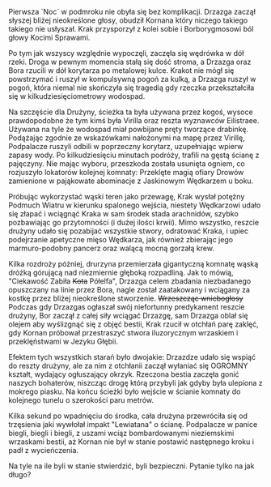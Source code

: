 Pierwsza \`Noc\` w podmroku nie obyła się bez komplikacji. Drzazga zaczął słyszej bliżej nieokreślone głosy, obudził Kornana który niczego takiego takiego nie usłyszał. Krak przysporzył z kolei sobie i Borborygmosowi ból głowy Kocimi Sprawami.

Po tym jak wszyscy względnie wypoczęli, zaczęła się wędrówka w dół rzeki. Droga w pewnym momencia stałą się dość stroma, a Drzazga oraz Bora rzucili w dół korytarza po metalowej kulce. Krakot nie mógł się powstrzymać i ruszył w kompulsywną pogoń za kulką, a Drzazga ruszył w pogoń, która niemal nie skończyła się tragedią gdy rzeczka przekształciła się w kilkudziesięciometrowy wodospad.

Na szczęście dla Drużyny, ścieżka ta była używana przez kogoś, wysoce prawdopodobne że tym kimś była Virilla oraz reszta wyznawców Eilistraee. Używana na tyle że wodospad miał powbijane pręty tworzące drabinkę. Podążając zgodnie ze wskazówkami nałożonymi na mapę przez Virillę, Podpalacze ruszyli odbili w poprzeczny korytarz, uzupełniając wpierw zapasy wody. Po kilkudziesięciu minutach podróży, trafili na gęstą ścianę z pajęczyny. Nie mając wyboru, przeszkoda została usunięta ogniem, co rozjuszyło lokatorów kolejnej komnaty: Przeklęte magią ofiary Drowów zamienione w pająkowate abominacje z Jaskinowym Wędkarzem u boku.

Próbując wykorzystać wąski teren jako przewagę, Krak wysłał potężny Podmuch Wiatru w kierunku spalonego wejścia, niestety Wędkarzowi udało się złapać i wciągnąć Kraka w sam środek stada arachnidów, szybko pozbawiając go przytomności (i dużej ilości krwii). Mimo wszystko, reszcie drużyny udało się pozabijać wszystkie stwory, odratować Kraka, i upiec podejrzanie apetyczne mięso Wędkarza, jak również zbierając jego marmuro-podobny pancerz oraz walącą mocną gorzałą krew.

Kilka rozdroży póżniej, drurzyna przemierzała gigantyczną komnatę wąską dróżką górującą nad niezmiernie głęboką rozpadliną. Jak to mówią, "Ciekawość Zabiła ~~Kota~~ Półelfa", Drzazga celem zbadania niezbadanego opuszczany na linie przez Bora, nagle został zaatakowany i wciągany za kostkę przez bliżej nieokreślone stworzenie. ~~Wrzeszcząc wniebogłosy~~ Podczas gdy Drzazgas ogłaszał swój niefortunny predykament reszcie drużyny, Bor zaczął z całej siły wciągać Drzazgę, sam Drzazga oblał się olejem aby wyślizgnąć się z objęć bestii, Krak rzucił w otchłań parę zaklęć, gdy Kornan próbował przestraszyć stwora iluzorycznym wrzaskiem i przeklęństwami w Jezyku Głębii.

Efektem tych wszystkich starań było dwojakie: Drzazdze udało się wspiąć do reszty drużyny, ale za nim z otchłanii zaczął wyłaniać się OGROMNY kształt, wydający  ogłuszający okrzyk. Rzeczona bestia zaczęła gonić naszych bohaterów, niszcząc drogę którą przybyli jak gdyby była ulepiona z mokrego piasku. Na końcu ścieżki było wejście w ścianie komnaty do kolejnego tunelu o szerokości paru metrów.

Kilka sekund po wpadnięciu do środka, cała drużyna przewróciła się od trzęsienia jaki wywłołał impakt "Lewiatana" o ścianę. Podpalacze w panice biegli, biegli i biegli, z uszami wciąz bombardowanymi nieziemskimi wrzaskami bestii, aż Kornan nie był w stanie postawić następnego kroku i padł z wycieńczenia.

Na tyle na ile byli w stanie stwierdzić, byli bezpieczni. Pytanie tylko na jak długo?